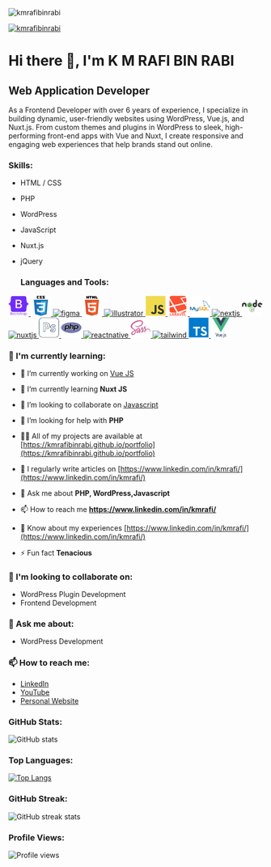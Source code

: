 <p align="left"> <img src="https://komarev.com/ghpvc/?username=kmrafibinrabi&label=Profile%20views&color=0e75b6&style=flat" alt="kmrafibinrabi" /> </p>

<p align="left"> <a href="https://github.com/ryo-ma/github-profile-trophy"><img src="https://github-profile-trophy.vercel.app/?username=kmrafibinrabi" alt="kmrafibinrabi" /></a> </p>



# Hi there 👋, I'm K M RAFI BIN RABI
## Web Application Developer

As a Frontend Developer with over 6 years of experience, I specialize in building dynamic, user-friendly websites using WordPress, Vue.js, and Nuxt.js. From custom themes and plugins in WordPress to sleek, high-performing front-end apps with Vue and Nuxt, I create responsive and engaging web experiences that help brands stand out online.

### Skills:
- HTML / CSS
- PHP
- WordPress
- JavaScript
- Nuxt.js
- jQuery

  <h3 align="left">Languages and Tools:</h3>
<p align="left"> <a href="https://getbootstrap.com" target="_blank" rel="noreferrer"> <img src="https://raw.githubusercontent.com/devicons/devicon/master/icons/bootstrap/bootstrap-plain-wordmark.svg" alt="bootstrap" width="40" height="40"/> </a> <a href="https://www.w3schools.com/css/" target="_blank" rel="noreferrer"> <img src="https://raw.githubusercontent.com/devicons/devicon/master/icons/css3/css3-original-wordmark.svg" alt="css3" width="40" height="40"/> </a> <a href="https://www.figma.com/" target="_blank" rel="noreferrer"> <img src="https://www.vectorlogo.zone/logos/figma/figma-icon.svg" alt="figma" width="40" height="40"/> </a> <a href="https://www.w3.org/html/" target="_blank" rel="noreferrer"> <img src="https://raw.githubusercontent.com/devicons/devicon/master/icons/html5/html5-original-wordmark.svg" alt="html5" width="40" height="40"/> </a> <a href="https://www.adobe.com/in/products/illustrator.html" target="_blank" rel="noreferrer"> <img src="https://www.vectorlogo.zone/logos/adobe_illustrator/adobe_illustrator-icon.svg" alt="illustrator" width="40" height="40"/> </a> <a href="https://developer.mozilla.org/en-US/docs/Web/JavaScript" target="_blank" rel="noreferrer"> <img src="https://raw.githubusercontent.com/devicons/devicon/master/icons/javascript/javascript-original.svg" alt="javascript" width="40" height="40"/> </a> <a href="https://laravel.com/" target="_blank" rel="noreferrer"> <img src="https://raw.githubusercontent.com/devicons/devicon/master/icons/laravel/laravel-plain-wordmark.svg" alt="laravel" width="40" height="40"/> </a> <a href="https://www.mysql.com/" target="_blank" rel="noreferrer"> <img src="https://raw.githubusercontent.com/devicons/devicon/master/icons/mysql/mysql-original-wordmark.svg" alt="mysql" width="40" height="40"/> </a> <a href="https://nextjs.org/" target="_blank" rel="noreferrer"> <img src="https://cdn.worldvectorlogo.com/logos/nextjs-2.svg" alt="nextjs" width="40" height="40"/> </a> <a href="https://nodejs.org" target="_blank" rel="noreferrer"> <img src="https://raw.githubusercontent.com/devicons/devicon/master/icons/nodejs/nodejs-original-wordmark.svg" alt="nodejs" width="40" height="40"/> </a> <a href="https://nuxtjs.org/" target="_blank" rel="noreferrer"> <img src="https://www.vectorlogo.zone/logos/nuxtjs/nuxtjs-icon.svg" alt="nuxtjs" width="40" height="40"/> </a> <a href="https://www.photoshop.com/en" target="_blank" rel="noreferrer"> <img src="https://raw.githubusercontent.com/devicons/devicon/master/icons/photoshop/photoshop-line.svg" alt="photoshop" width="40" height="40"/> </a> <a href="https://www.php.net" target="_blank" rel="noreferrer"> <img src="https://raw.githubusercontent.com/devicons/devicon/master/icons/php/php-original.svg" alt="php" width="40" height="40"/> </a> <a href="https://reactnative.dev/" target="_blank" rel="noreferrer"> <img src="https://reactnative.dev/img/header_logo.svg" alt="reactnative" width="40" height="40"/> </a> <a href="https://sass-lang.com" target="_blank" rel="noreferrer"> <img src="https://raw.githubusercontent.com/devicons/devicon/master/icons/sass/sass-original.svg" alt="sass" width="40" height="40"/> </a> <a href="https://tailwindcss.com/" target="_blank" rel="noreferrer"> <img src="https://www.vectorlogo.zone/logos/tailwindcss/tailwindcss-icon.svg" alt="tailwind" width="40" height="40"/> </a> <a href="https://www.typescriptlang.org/" target="_blank" rel="noreferrer"> <img src="https://raw.githubusercontent.com/devicons/devicon/master/icons/typescript/typescript-original.svg" alt="typescript" width="40" height="40"/> </a> <a href="https://vuejs.org/" target="_blank" rel="noreferrer"> <img src="https://raw.githubusercontent.com/devicons/devicon/master/icons/vuejs/vuejs-original-wordmark.svg" alt="vuejs" width="40" height="40"/> </a> </p>

### 🌱 I'm currently learning:
- 🔭 I’m currently working on [Vue JS](https://marketing.projectx.zone/)

- 🌱 I’m currently learning **Nuxt JS**

- 👯 I’m looking to collaborate on [Javascript](https://marketing.projectx.zone/)

- 🤝 I’m looking for help with **PHP**

- 👨‍💻 All of my projects are available at [https://kmrafibinrabi.github.io/portfolio](https://kmrafibinrabi.github.io/portfolio)

- 📝 I regularly write articles on [https://www.linkedin.com/in/kmrafi/](https://www.linkedin.com/in/kmrafi/)

- 💬 Ask me about **PHP, WordPress,Javascript**

- 📫 How to reach me **https://www.linkedin.com/in/kmrafi/**

- 📄 Know about my experiences [https://www.linkedin.com/in/kmrafi/](https://www.linkedin.com/in/kmrafi/)

- ⚡ Fun fact **Tenacious**
### 👯 I'm looking to collaborate on:
- WordPress Plugin Development
- Frontend Development

### 💬 Ask me about:
- WordPress Development

### 📫 How to reach me:
- [LinkedIn](https://www.linkedin.com/in/kmrafi/)
- [YouTube](https://www.youtube.com/channel/@kmrafibinrabi5166)
- [Personal Website](https://kmrafi.website)

### GitHub Stats:
![GitHub stats](https://github-readme-stats.vercel.app/api?username=kmrafibinrabi&show_icons=true)  

### Top Languages:
[![Top Langs](https://github-readme-stats.vercel.app/api/top-langs/?username=kmrafibinrabi)](https://github.com/anuraghazra/github-readme-stats)

### GitHub Streak:
![GitHub streak stats](https://streak-stats.demolab.com/?user=kmrafibinrabi)

### Profile Views:
![Profile views](https://gpvc.arturio.dev/kmrafibinrabi)
